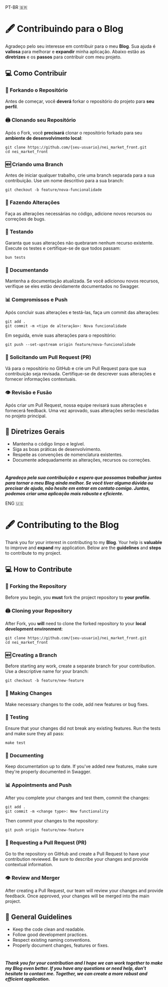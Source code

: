 PT-BR 🇧🇷
# 🖋️ Contribuindo para o Blog

Agradeço pelo seu interesse em contribuir para o meu **Blog**. Sua ajuda é **valiosa** para melhorar e **expandir** minha aplicação. Abaixo estão as **diretrizes** e os **passos** para contribuir com meu projeto.

## 💻 Como Contribuir

### 🌳 Forkando o Repositório

Antes de começar, você **deverá** forkar o repositório do projeto para **seu perfil**.

### 🖨 Clonando seu Repositório

Após o Fork, você **precisará** clonar o repositório forkado para seu **ambiente de desenvolvimento local**:

```
git clone https://github.com/{seu-usuario}/nei_market_front.git
cd nei_market_front
```

### 🆕 Criando uma Branch

Antes de iniciar qualquer trabalho, crie uma branch separada para a sua contribuição. Use um nome descritivo para a sua branch:

```
git checkout -b feature/nova-funcionalidade
```

### 🔨 Fazendo Alterações

Faça as alterações necessárias no código, adicione novos recursos ou correções de bugs.

### 🧪 Testando

Garanta que suas alterações não quebraram nenhum recurso existente. Execute os testes e certifique-se de que todos passam:

```
bun tests
```

### 📝 Documentando

Mantenha a documentação atualizada. Se você adicionou novos recursos, verifique se eles estão devidamente documentados no Swagger.

### 📊 Compromissos e Push

Após concluir suas alterações e testá-las, faça um commit das alterações:

```
git add .
git commit -m <tipo de alteração>: Nova funcionalidade
```

Em seguida, envie suas alterações para o repositório:

```
git push --set-upstream origin feature/nova-funcionalidade
```

### 📨 Solicitando um Pull Request (PR)

Vá para o repositório no GitHub e crie um Pull Request para que sua contribuição seja revisada. Certifique-se de descrever suas alterações e fornecer informações contextuais.

### 👁 Revisão e Fusão

Após criar um Pull Request, nossa equipe revisará suas alterações e fornecerá feedback. Uma vez aprovado, suas alterações serão mescladas no projeto principal.

## 💼 Diretrizes Gerais

- Mantenha o código limpo e legível.
- Siga as boas práticas de desenvolvimento.
- Respeite as convenções de nomenclatura existentes.
- Documente adequadamente as alterações, recursos ou correções.

#

**_Agradeço pela sua contribuição e espero que possamos trabalhar juntos para tornar o meu Blog ainda melhor. Se você tiver alguma dúvida ou precisar de ajuda, não hesite em entrar em contato comigo. Juntos, podemos criar uma aplicação mais robusta e eficiente._**

ENG 🇺🇸
# 🖋️ Contributing to the Blog

Thank you for your interest in contributing to my **Blog**. Your help is **valuable** to improve and **expand** my application. Below are the **guidelines** and **steps** to contribute to my project.

## 💻 How to Contribute

### 🌳 Forking the Repository

Before you begin, you **must** fork the project repository to **your profile**.

### 🖨 Cloning your Repository

After Fork, you **will** need to clone the forked repository to your **local development environment**:

```
git clone https://github.com/{seu-usuario}/nei_market_front.git
cd nei_market_front
```

### 🆕 Creating a Branch

Before starting any work, create a separate branch for your contribution. Use a descriptive name for your branch:

```
git checkout -b feature/new-feature
```

### 🔨 Making Changes

Make necessary changes to the code, add new features or bug fixes.

### 🧪 Testing

Ensure that your changes did not break any existing features. Run the tests and make sure they all pass:

```
make test
```

### 📝 Documenting

Keep documentation up to date. If you've added new features, make sure they're properly documented in Swagger.

### 📊 Appointments and Push

After you complete your changes and test them, commit the changes:

```
git add .
git commit -m <change type>: New functionality
```

Then commit your changes to the repository:

```
git push origin feature/new-feature
```

### 📨 Requesting a Pull Request (PR)

Go to the repository on GitHub and create a Pull Request to have your contribution reviewed. Be sure to describe your changes and provide contextual information.

### 👁 Review and Merger

After creating a Pull Request, our team will review your changes and provide feedback. Once approved, your changes will be merged into the main project.

## 💼 General Guidelines

- Keep the code clean and readable.
- Follow good development practices.
- Respect existing naming conventions.
- Properly document changes, features or fixes.

#

**_Thank you for your contribution and I hope we can work together to make my Blog even better. If you have any questions or need help, don't hesitate to contact me. Together, we can create a more robust and efficient application._**
